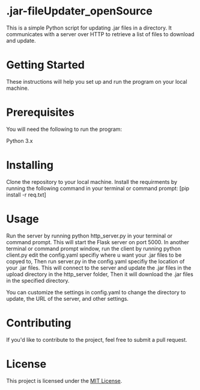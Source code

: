 # .jar-fileUpdater_openSource

This is a simple Python script for updating .jar files in a directory. It communicates with a server over HTTP to retrieve a list of files to download and update.

# Getting Started

These instructions will help you set up and run the program on your local machine.

# Prerequisites

You will need the following to run the program:

Python 3.x


# Installing

Clone the repository to your local machine.
Install the requirments by running the following command in your terminal or command prompt: [pip install -r req.txt]

# Usage

Run the server by running python http_server.py in your terminal or command prompt. This will start the Flask server on port 5000.
In another terminal or command prompt window, run the client by running python client.py edit the config.yaml specifiy where u want your .jar files to be copyed to, Then run server.py in the config.yaml specifiy the location of your .jar files. This will connect to the server and update the .jar files in the upload directory in the http_server folder, Then it will download the .jar files in the specified directory.

You can customize the settings in config.yaml to change the directory to update, the URL of the server, and other settings.

# Contributing

If you'd like to contribute to the project, feel free to submit a pull request.

# License

This project is licensed under the [MIT License](LICENSE).
